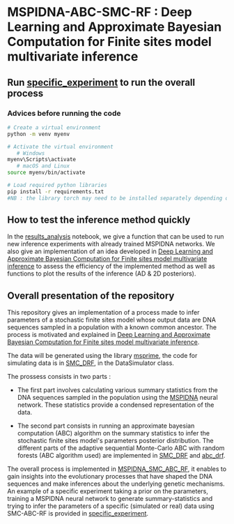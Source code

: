 # MSPIDNA-ABC-SMC-RF : Deep Learning and Approximate Bayesian Computation for Finite sites model multivariate inference

## Run [specific_experiment](specific_experiment.py) to run the overall process

### Advices before running the code
```bash
# Create a virtual environment 
python -m venv myenv

# Activate the virtual environment
   # Windows
myenv\Scripts\activate
   # macOS and Linux
source myenv/bin/activate

# Load required python libraries
pip install -r requirements.txt
#NB : the library torch may need to be installed separately depending on your system and if you're using CPU/GPU
```
## How to test the inference method quickly

In  the [results_analysis](results_analysis.ipynb) notebook, we give a function that can be used to run new inference experiments with already trained MSPIDNA networks. We also give an implementation of an idea developed in [Deep Learning and Approximate Bayesian Computation for Finite sites model multivariate inference](Deep_Learning_and_Approximate_Bayesian_Computation_for_Finite_sites_model_multivariate_inference.pdf) to assess the efficiency of the implemented method as well as functions to plot the results of the inference (AD & 2D posteriors). 

## Overall presentation of the repository
This repository gives an implementation of a process made to infer parameters of a stochastic finite sites model whose output data are DNA sequences sampled in a population with a known common ancestor. The process is motivated and explained in [Deep Learning and Approximate Bayesian Computation for Finite sites model multivariate inference](Deep_Learning_and_Approximate_Bayesian_Computation_for_Finite_sites_model_multivariate_inference.pdf).

The data will be generated using the library [msprime](https://tskit.dev/msprime/docs/latest/intro.html), the code for simulating data is in [SMC_DRF](SMC_DRF.py), in the DataSimulator class.

The prossess consists in two parts :
- The first part involves calculating various summary statistics from the DNA sequences sampled in the population using the [MSPIDNA](MSPIDNA.py) neural network. These statistics provide a condensed representation of the data.
  
- The second part consists in running an approximate bayesian computation (ABC) algorithm on the summary statistics to infer the stochastic finite sites model's parameters posterior distribution. The different parts of the adaptive sequential Monte-Carlo ABC with random forests (ABC algorithm used) are implemented in [SMC_DRF](SMC_DRF.py) and [abc_drf](abc_drf.r).
  
The overall process is implemented in [MSPIDNA_SMC_ABC_RF](MSPIDNA_SMC_ABC_RF.py), it enables to gain insights into the evolutionary processes that have shaped the DNA sequences and make inferences about the underlying genetic mechanisms. An example of a specific experiment taking a prior on the parameters, training a MSPIDNA neural network to generate summary-statistics and trying to infer the parameters of a specific (simulated or real) data using SMC-ABC-RF is provided in [specific_experiment](specific_experiment.py).





